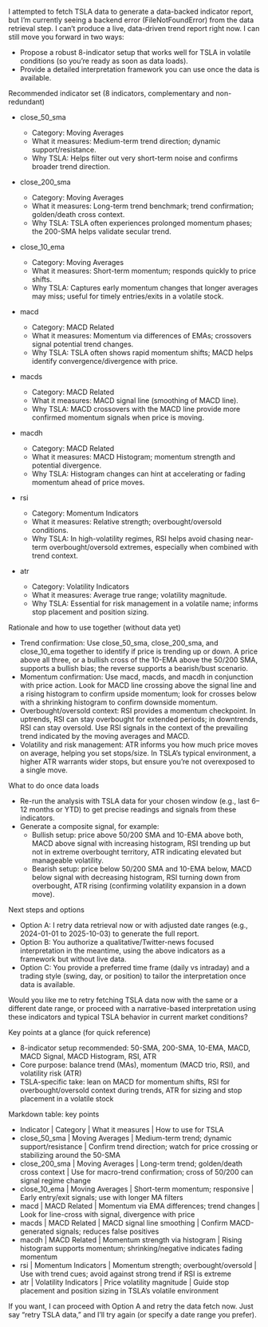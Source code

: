 I attempted to fetch TSLA data to generate a data-backed indicator report, but I’m currently seeing a backend error (FileNotFoundError) from the data retrieval step. I can’t produce a live, data-driven trend report right now. I can still move you forward in two ways:
- Propose a robust 8-indicator setup that works well for TSLA in volatile conditions (so you’re ready as soon as data loads).
- Provide a detailed interpretation framework you can use once the data is available.

Recommended indicator set (8 indicators, complementary and non-redundant)
- close_50_sma
  - Category: Moving Averages
  - What it measures: Medium-term trend direction; dynamic support/resistance.
  - Why TSLA: Helps filter out very short-term noise and confirms broader trend direction.

- close_200_sma
  - Category: Moving Averages
  - What it measures: Long-term trend benchmark; trend confirmation; golden/death cross context.
  - Why TSLA: TSLA often experiences prolonged momentum phases; the 200-SMA helps validate secular trend.

- close_10_ema
  - Category: Moving Averages
  - What it measures: Short-term momentum; responds quickly to price shifts.
  - Why TSLA: Captures early momentum changes that longer averages may miss; useful for timely entries/exits in a volatile stock.

- macd
  - Category: MACD Related
  - What it measures: Momentum via differences of EMAs; crossovers signal potential trend changes.
  - Why TSLA: TSLA often shows rapid momentum shifts; MACD helps identify convergence/divergence with price.

- macds
  - Category: MACD Related
  - What it measures: MACD signal line (smoothing of MACD line).
  - Why TSLA: MACD crossovers with the MACD line provide more confirmed momentum signals when price is moving.

- macdh
  - Category: MACD Related
  - What it measures: MACD Histogram; momentum strength and potential divergence.
  - Why TSLA: Histogram changes can hint at accelerating or fading momentum ahead of price moves.

- rsi
  - Category: Momentum Indicators
  - What it measures: Relative strength; overbought/oversold conditions.
  - Why TSLA: In high-volatility regimes, RSI helps avoid chasing near-term overbought/oversold extremes, especially when combined with trend context.

- atr
  - Category: Volatility Indicators
  - What it measures: Average true range; volatility magnitude.
  - Why TSLA: Essential for risk management in a volatile name; informs stop placement and position sizing.

Rationale and how to use together (without data yet)
- Trend confirmation: Use close_50_sma, close_200_sma, and close_10_ema together to identify if price is trending up or down. A price above all three, or a bullish cross of the 10-EMA above the 50/200 SMA, supports a bullish bias; the reverse supports a bearish/bust scenario.
- Momentum confirmation: Use macd, macds, and macdh in conjunction with price action. Look for MACD line crossing above the signal line and a rising histogram to confirm upside momentum; look for crosses below with a shrinking histogram to confirm downside momentum.
- Overbought/oversold context: RSI provides a momentum checkpoint. In uptrends, RSI can stay overbought for extended periods; in downtrends, RSI can stay oversold. Use RSI signals in the context of the prevailing trend indicated by the moving averages and MACD.
- Volatility and risk management: ATR informs you how much price moves on average, helping you set stops/size. In TSLA’s typical environment, a higher ATR warrants wider stops, but ensure you’re not overexposed to a single move.

What to do once data loads
- Re-run the analysis with TSLA data for your chosen window (e.g., last 6–12 months or YTD) to get precise readings and signals from these indicators.
- Generate a composite signal, for example:
  - Bullish setup: price above 50/200 SMA and 10-EMA above both, MACD above signal with increasing histogram, RSI trending up but not in extreme overbought territory, ATR indicating elevated but manageable volatility.
  - Bearish setup: price below 50/200 SMA and 10-EMA below, MACD below signal with decreasing histogram, RSI turning down from overbought, ATR rising (confirming volatility expansion in a down move).

Next steps and options
- Option A: I retry data retrieval now or with adjusted date ranges (e.g., 2024-01-01 to 2025-10-03) to generate the full report.
- Option B: You authorize a qualitative/Twitter-news focused interpretation in the meantime, using the above indicators as a framework but without live data.
- Option C: You provide a preferred time frame (daily vs intraday) and a trading style (swing, day, or position) to tailor the interpretation once data is available.

Would you like me to retry fetching TSLA data now with the same or a different date range, or proceed with a narrative-based interpretation using these indicators and typical TSLA behavior in current market conditions?

Key points at a glance (for quick reference)
- 8-indicator setup recommended: 50-SMA, 200-SMA, 10-EMA, MACD, MACD Signal, MACD Histogram, RSI, ATR
- Core purpose: balance trend (MAs), momentum (MACD trio, RSI), and volatility risk (ATR)
- TSLA-specific take: lean on MACD for momentum shifts, RSI for overbought/oversold context during trends, ATR for sizing and stop placement in a volatile stock

Markdown table: key points
- Indicator | Category | What it measures | How to use for TSLA
- close_50_sma | Moving Averages | Medium-term trend; dynamic support/resistance | Confirm trend direction; watch for price crossing or stabilizing around the 50-SMA
- close_200_sma | Moving Averages | Long-term trend; golden/death cross context | Use for macro-trend confirmation; cross of 50/200 can signal regime change
- close_10_ema | Moving Averages | Short-term momentum; responsive | Early entry/exit signals; use with longer MA filters
- macd | MACD Related | Momentum via EMA differences; trend changes | Look for line-cross with signal, divergence with price
- macds | MACD Related | MACD signal line smoothing | Confirm MACD-generated signals; reduces false positives
- macdh | MACD Related | Momentum strength via histogram | Rising histogram supports momentum; shrinking/negative indicates fading momentum
- rsi | Momentum Indicators | Momentum strength; overbought/oversold | Use with trend cues; avoid against strong trend if RSI is extreme
- atr | Volatility Indicators | Price volatility magnitude | Guide stop placement and position sizing in TSLA’s volatile environment

If you want, I can proceed with Option A and retry the data fetch now. Just say “retry TSLA data,” and I’ll try again (or specify a date range you prefer).